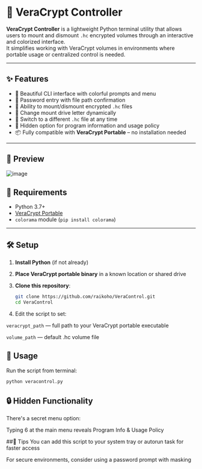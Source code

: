 # 🔐 VeraCrypt Controller

**VeraCrypt Controller** is a lightweight Python terminal utility that allows users to mount and dismount `.hc` encrypted volumes through an interactive and colorized interface.  
It simplifies working with VeraCrypt volumes in environments where portable usage or centralized control is needed.

---

## ✨ Features

- 🎨 Beautiful CLI interface with colorful prompts and menu
- 🔑 Password entry with file path confirmation
- 🔄 Ability to mount/dismount encrypted `.hc` files
- 🔁 Change mount drive letter dynamically
- 📂 Switch to a different `.hc` file at any time
- 🤫 Hidden option for program information and usage policy
- 📦 Fully compatible with **VeraCrypt Portable** – no installation needed

---

## 📸 Preview

![image](https://github.com/user-attachments/assets/85764345-ebe4-480b-8996-896ad0cd00c2)

## 🚀 Requirements

- Python 3.7+
- [VeraCrypt Portable](https://www.veracrypt.fr/en/Downloads.html)
- `colorama` module (`pip install colorama`)

---

## 🛠️ Setup

1. **Install Python** (if not already)
2. **Place VeraCrypt portable binary** in a known location or shared drive
3. **Clone this repository**:

   ```bash
   git clone https://github.com/raikoho/VeraControl.git
   cd VeraControl
   ```

4. Edit the script to set:

``veracrypt_path`` — full path to your VeraCrypt portable executable

``volume_path`` — default .hc volume file

## 💼 Usage
Run the script from terminal:

```bash
python veracontrol.py
```

## 🔒 Hidden Functionality
There's a secret menu option:

Typing 6 at the main menu reveals Program Info & Usage Policy

##🧠 Tips
You can add this script to your system tray or autorun task for faster access

For secure environments, consider using a password prompt with masking
